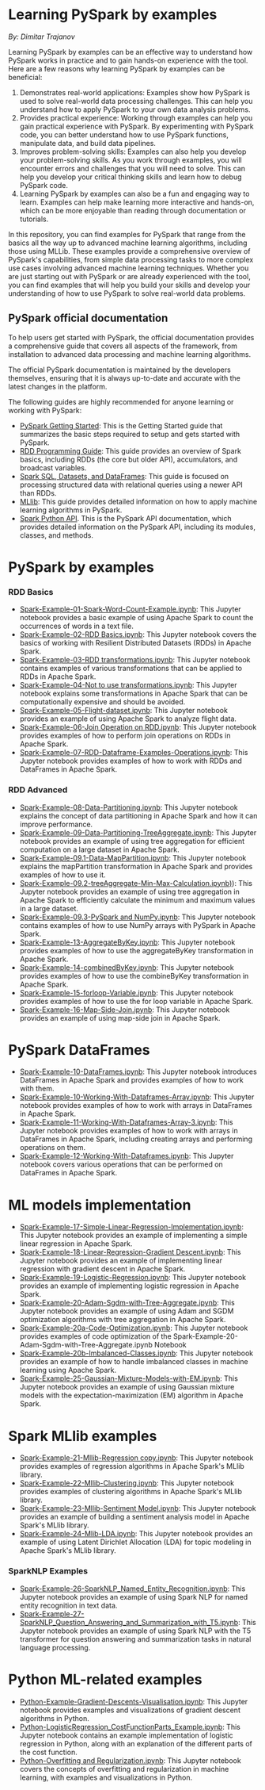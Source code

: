 # Learning PySpark by examples

*By: Dimitar Trajanov*

Learning PySpark by examples can be an effective way to understand how PySpark works in practice and to gain hands-on experience with the tool. Here are a few reasons why learning PySpark by examples can be beneficial:

1. Demonstrates real-world applications: Examples show how PySpark is used to solve real-world data processing challenges. This can help you understand how to apply PySpark to your own data analysis problems.
2. Provides practical experience: Working through examples can help you gain practical experience with PySpark. By experimenting with PySpark code, you can better understand how to use PySpark functions, manipulate data, and build data pipelines.
3. Improves problem-solving skills: Examples can also help you develop your problem-solving skills. As you work through examples, you will encounter errors and challenges that you will need to solve. This can help you develop your critical thinking skills and learn how to debug PySpark code.
4. Learning PySpark by examples can also be a fun and engaging way to learn. Examples can help make learning more interactive and hands-on, which can be more enjoyable than reading through documentation or tutorials.

In this repository, you can find examples for PySpark that range from the basics all the way up to advanced machine learning algorithms, including those using MLLib. These examples provide a comprehensive overview of PySpark's capabilities, from simple data processing tasks to more complex use cases involving advanced machine learning techniques. Whether you are just starting out with PySpark or are already experienced with the tool, you can find examples that will help you build your skills and develop your understanding of how to use PySpark to solve real-world data problems.

## PySpark official documentation

To help users get started with PySpark, the official documentation provides a comprehensive guide that covers all aspects of the framework, from installation to advanced data processing and machine learning algorithms.

The official PySpark documentation is maintained by the developers themselves, ensuring that it is always up-to-date and accurate with the latest changes in the platform.

The following guides are highly recommended for anyone learning or working with PySpark:

- [PySpark Getting Started](https://spark.apache.org/docs/latest/api/python/getting_started/index.html): This is the Getting Started guide that summarizes the basic steps required to setup and gets started with PySpark.
- [RDD Programming Guide](https://spark.apache.org/docs/latest/rdd-programming-guide.html): This guide provides an overview of Spark basics, including RDDs (the core but older API), accumulators, and broadcast variables.
- [Spark SQL, Datasets, and DataFrames](https://spark.apache.org/docs/latest/sql-programming-guide.html): This guide is focused on processing structured data with relational queries using a newer API than RDDs.
- [MLlib](https://spark.apache.org/docs/latest/ml-guide.html): This guide provides detailed information on how to apply machine learning algorithms in PySpark.
- [Spark Python API](https://spark.apache.org/docs/latest/api/python/reference/index.html). This is the PySpark API documentation, which provides detailed information on the PySpark API, including its modules, classes, and methods.

# PySpark by examples

### RDD Basics

* [Spark-Example-01-Spark-Word-Count-Example.ipynb](Spark-Example-01-Spark-Word-Count-Example.ipynb): This Jupyter notebook provides a basic example of using Apache Spark to count the occurrences of words in a text file.
* [Spark-Example-02-RDD Basics.ipynb](Spark-Example-02-RDD%20Basics.ipynb): This Jupyter notebook covers the basics of working with Resilient Distributed Datasets (RDDs) in Apache Spark.
* [Spark-Example-03-RDD transformations.ipynb](Spark-Example-03-RDD%20transformations.ipynb): This Jupyter notebook contains examples of various transformations that can be applied to RDDs in Apache Spark.
* [Spark-Example-04-Not to use transformations.ipynb](Spark-Example-04-Not%20to%20use%20transformations.ipynb): This Jupyter notebook explains some transformations in Apache Spark that can be computationally expensive and should be avoided.
* [Spark-Example-05-Flight-dataset.ipynb](Spark-Example-05-Flight-dataset.ipynb): This Jupyter notebook provides an example of using Apache Spark to analyze flight data.
* [Spark-Example-06-Join Operation on RDD.ipynb](Spark-Example-06-Join%20Operation%20on%20RDD.ipynb): This Jupyter notebook provides examples of how to perform join operations on RDDs in Apache Spark.
* [Spark-Example-07-RDD-Dataframe-Examples-Operations.ipynb](Spark-Example-07-RDD-Dataframe-Examples-Operations.ipynb): This Jupyter notebook provides examples of how to work with RDDs and DataFrames in Apache Spark.

### RDD Advanced

- [Spark-Example-08-Data-Partitioning.ipynb](Spark-Example-08-Data-Partitioning.ipynb): This Jupyter notebook explains the concept of data partitioning in Apache Spark and how it can improve performance.
- [Spark-Example-09-Data-Partitioning-TreeAggregate.ipynb](Spark-Example-09-Data-Partitioning-TreeAggregate.ipynb): This Jupyter notebook provides an example of using tree aggregation for efficient computation on a large dataset in Apache Spark.
- [Spark-Example-09.1-Data-MapPartition.ipynb](Spark-Example-09.1-Data-MapPartition.ipynb): This Jupyter notebook explains the mapPartition transformation in Apache Spark and provides examples of how to use it.
- [Spark-Example-09.2-treeAggregate-Min-Max-Calculation.ipynb)](Spark-Example-09.2-treeAggregate-Min-Max-Calculation.ipynb)): This Jupyter notebook provides an example of using tree aggregation in Apache Spark to efficiently calculate the minimum and maximum values in a large dataset.
- [Spark-Example-09.3-PySpark and NumPy.ipynb](Spark-Example-09.3-PySpark%20and%20NumPy.ipynb): This Jupyter notebook contains examples of how to use NumPy arrays with PySpark in Apache Spark.
- [Spark-Example-13-AggregateByKey.ipynb](Spark-Example-13-AggregateByKey.ipynb): This Jupyter notebook provides examples of how to use the aggregateByKey transformation in Apache Spark.
- [Spark-Example-14-combinedByKey.ipynb](Spark-Example-14-combinedByKey.ipynb): This Jupyter notebook provides examples of how to use the combineByKey transformation in Apache Spark.
- [Spark-Example-15-forloop-Variable.ipynb](Spark-Example-15-forloop-Variable.ipynb): This Jupyter notebook provides examples of how to use the for loop variable in Apache Spark.
- [Spark-Example-16-Map-Side-Join.ipynb](Spark-Example-16-Map-Side-Join.ipynb): This Jupyter notebook provides an example of using map-side join in Apache Spark.

# PySpark DataFrames

- [Spark-Example-10-DataFrames.ipynb](Spark-Example-10-DataFrames.ipynb): This Jupyter notebook introduces DataFrames in Apache Spark and provides examples of how to work with them.
- [Spark-Example-10-Working-With-Dataframes-Array.ipynb](Spark-Example-10-Working-With-Dataframes-Array.ipynb): This Jupyter notebook provides examples of how to work with arrays in DataFrames in Apache Spark.
- [Spark-Example-11-Working-With-Dataframes-Array-3.ipynb](Spark-Example-11-Working-With-Dataframes-Array-3.ipynb): This Jupyter notebook provides examples of how to work with arrays in DataFrames in Apache Spark, including creating arrays and performing operations on them.
- [Spark-Example-12-Working-With-Dataframes.ipynb](Spark-Example-12-Working-With-Dataframes.ipynb): This Jupyter notebook covers various operations that can be performed on DataFrames in Apache Spark.

# ML models implementation

- [Spark-Example-17-Simple-Linear-Regression-Implementation.ipynb](Spark-Example-17-Simple-Linear-Regression-Implementation.ipynb): This Jupyter notebook provides an example of implementing a simple linear regression in Apache Spark.
- [Spark-Example-18-Linear-Regression-Gradient Descent.ipynb](Spark-Example-18-Linear-Regression-Gradient%20Descent.ipynb): This Jupyter notebook provides an example of implementing linear regression with gradient descent in Apache Spark.
- [Spark-Example-19-Logistic-Regression.ipynb](Spark-Example-19-Logistic-Regression.ipynb): This Jupyter notebook provides an example of implementing logistic regression in Apache Spark.
- [Spark-Example-20-Adam-Sgdm-with-Tree-Aggregate.ipynb](Spark-Example-20-Adam-Sgdm-with-Tree-Aggregate.ipynb): This Jupyter notebook provides an example of using Adam and SGDM optimization algorithms with tree aggregation in Apache Spark.
- [Spark-Example-20a-Code-Optimization.ipynb](Spark-Example-20a-Code-Optimization.ipynb): This Jupyter notebook provides examples of code optimization of the Spark-Example-20-Adam-Sgdm-with-Tree-Aggregate.ipynb Notebook
- [Spark-Example-20b-Imbalanced-Classes.ipynb](Spark-Example-20b-Imbalanced-Classes.ipynb): This Jupyter notebook provides an example of how to handle imbalanced classes in machine learning using Apache Spark.
- [Spark-Example-25-Gaussian-Mixture-Models-with-EM.ipynb](Spark-Example-25-Gaussian-Mixture-Models-with-EM.ipynb): This Jupyter notebook provides an example of using Gaussian mixture models with the expectation-maximization (EM) algorithm in Apache Spark.

# Spark MLlib examples

- [Spark-Example-21-Mllib-Regression copy.ipynb](Spark-Example-21-Mllib-Regression%20copy.ipynb): This Jupyter notebook provides examples of regression algorithms in Apache Spark's MLlib library.
- [Spark-Example-22-Mllib-Clustering.ipynb](Spark-Example-22-Mllib-Clustering.ipynb): This Jupyter notebook provides examples of clustering algorithms in Apache Spark's MLlib library.
- [Spark-Example-23-Mllib-Sentiment Model.ipynb](Spark-Example-23-Mllib-Sentiment%20Model.ipynb): This Jupyter notebook provides an example of building a sentiment analysis model in Apache Spark's MLlib library.
- [Spark-Example-24-Mlib-LDA.ipynb](Spark-Example-24-Mlib-LDA.ipynb): This Jupyter notebook provides an example of using Latent Dirichlet Allocation (LDA) for topic modeling in Apache Spark's MLlib library.

### SparkNLP Examples

- [Spark-Example-26-SparkNLP_Named_Entity_Recognition.ipynb](Spark-Example-26-SparkNLP_Named_Entity_Recognition.ipynb): This Jupyter notebook provides an example of using Spark NLP for named entity recognition in text data.
- [Spark-Example-27-SparkNLP_Question_Answering_and_Summarization_with_T5.ipynb](Spark-Example-27-SparkNLP_Question_Answering_and_Summarization_with_T5.ipynb): This Jupyter notebook provides an example of using Spark NLP with the T5 transformer for question answering and summarization tasks in natural language processing.

# Python ML-related examples

- [Python-Example-Gradient-Descents-Visualisation.ipynb](Python-Example-Gradient-Descents-Visualisation.ipynb): This Jupyter notebook provides examples and visualizations of gradient descent algorithms in Python.
- [Python-LogisticRegression_CostFunctionParts_Example.ipynb](Python-LogisticRegression_CostFunctionParts_Example.ipynb): This Jupyter notebook contains an example implementation of logistic regression in Python, along with an explanation of the different parts of the cost function.
- [Python-Overfitting and Regularization.ipynb](Python-Overfitting%20and%20Regularization.ipynb): This Jupyter notebook covers the concepts of overfitting and regularization in machine learning, with examples and visualizations in Python.
